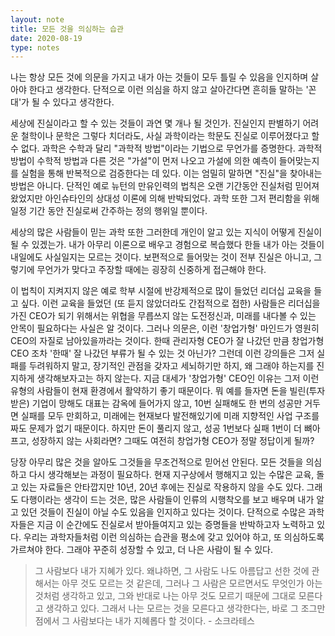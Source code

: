 ```yaml
---
layout: note
title: 모든 것을 의심하는 습관
date: 2020-08-19
type: notes
---
```


나는 항상 모든 것에 의문을 가지고 내가 아는 것들이 모두 틀릴 수 있음을 인지하며 살아야 한다고 생각한다. 단적으로 이런 의심을 하지 않고 살아간다면 흔히들 말하는 '꼰대'가 될 수 있다고 생각한다.

세상에 진실이라고 할 수 있는 것들이 과연 몇 개나 될 것인가. 진실인지 판별하기 어려운 철학이나 문학은 그렇다 치더라도, 사실 과학이라는 학문도 진실로 이루어졌다고 할 수 없다. 과학은 수학과 달리 "과학적 방법"이라는 기법으로 무언가를 증명한다. 과학적 방법이 수학적 방법과 다른 것은 "가설"이 먼저 나오고 가설에 의한 예측이 들어맞는지를 실험을 통해 반복적으로 검증한다는 데 있다. 이는 엄밀히 말하면 "진실"을 찾아내는 방법은 아니다. 단적인 예로 뉴턴의 만유인력의 법칙은 오랜 기간동안 진실처럼 믿어져 왔었지만 아인슈타인의 상대성 이론에 의해 반박되었다. 과학 또한 그저 편리함을 위해 일정 기간 동안 진실로써 간주하는 정의 행위일 뿐이다.

세상의 많은 사람들이 믿는 과학 또한 그러한데 개인이 알고 있는 지식이 어떻게 진실이 될 수 있겠는가. 내가 아무리 이론으로 배우고 경험으로 복습했다 한들 내가 아는 것들이 내일에도 사실일지는 모르는 것이다. 보편적으로 들어맞는 것이 전부 진실은 아니고, 그렇기에 무언가가 맞다고 주장할 때에는 굉장히 신중하게 접근해야 한다.

이 법칙이 지켜지지 않은 예로 학부 시절에 반강제적으로 많이 들었던 리더십 교육을 들고 싶다. 이런 교육을 들었던 (또 듣지 않았더라도 간접적으로 접한) 사람들은 리더십을 가진 CEO가 되기 위해서는 위협을 무릅쓰지 않는 도전정신과, 미래를 내다볼 수 있는 안목이 필요하다는 사실은 알 것이다. 그러나 의문은, 이런 '창업가형' 마인드가 영원히 CEO의 자질로 남아있을까라는 것이다. 한때 관리자형 CEO가 잘 나갔던 만큼 창업가형 CEO 조차 '한때' 잘 나갔던 부류가 될 수 있는 것 아닌가? 그런데 이런 강의들은 그저 실패를 두려워하지 말고, 장기적인 관점을 갖자고 세뇌하기만 하지, 왜 그래야 하는지를 진지하게 생각해보자고는 하지 않는다. 지금 대세가 '창업가형' CEO인 이유는 그저 이런 유형의 사람들이 현재 환경에서 활약하기 좋기 때문이다. 뭐 예를 들자면 돈을 빌린(투자받은) 기업이 망해도 대표는 감옥에 들어가지 않고, 10번 실패해도 한 번의 성공만 거두면 실패를 모두 만회하고, 미래에는 현재보다 발전해있기에 미래 지향적인 사업 구조를 짜도 문제가 없기 때문이다. 하지만 돈이 풀리지 않고, 성공 1번보다 실패 1번이 더 뼈아프고, 성장하지 않는 사회라면? 그때도 여전히 창업가형 CEO가 정말 정답이게 될까?

당장 아무리 많은 것을 알아도 그것들을 무조건적으로 믿어선 안된다. 모든 것들을 의심하고 다시 생각해보는 과정이 필요하다. 현재 지구상에서 행해지고 있는 수많은 교육, 돌고 있는 자료들은 안타깝지만 10년, 20년 후에는 진실로 작용하지 않을 수도 있다. 그래도 다행이라는 생각이 드는 것은, 많은 사람들이 인류의 시행착오를 보고 배우며 내가 알고 있던 것들이 진실이 아닐 수도 있음을 인지하고 있다는 것이다. 단적으로 수많은 과학자들은 지금 이 순간에도 진실로서 받아들여지고 있는 증명들을 반박하고자 노력하고 있다. 우리는 과학자들처럼 이런 의심하는 습관을 평소에 갖고 있어야 하고, 또 의심하도록 가르쳐야 한다. 그래야 꾸준히 성장할 수 있고, 더 나은 사람이 될 수 있다.

> 그 사람보다 내가 지혜가 있다. 왜냐하면, 그 사람도 나도 아름답고 선한 것에 관해서는 아무 것도 모르는 것 같은데, 그러나 그 사람은 모르면서도 무엇인가 아는 것처럼 생각하고 있고, 그와 반대로 나는 아무 것도 모르기 때문에 그대로 모른다고 생각하고 있다. 그래서 나는 모르는 것을 모른다고 생각한다는, 바로 그 조그만 점에서 그 사람보다는 내가 지혜롭다 할 것이다. - 소크라테스
